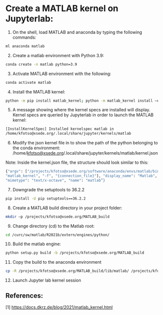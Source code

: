 Create a MATLAB kernel on Jupyterlab:
======================================

1) On the shell, load MATLAB and anaconda by typing the following commands:

```bash
ml anaconda matlab
```

2) Create a matlab environment with Python 3.9:

```bash
conda create -n matlab python=3.9
```

3) Activate MATLAB environment with the following:

```bash
conda activate matlab
```

4) Install the MATLAB kernel:

```bash
python -m pip install matlab_kernel; python -m matlab_kernel install –user
```

5) A message showing where the kernel specs are installed will display. Kernel specs are queried by Jupyterlab in order to launch the MATLAB kernel:

```bash
[InstallKernelSpec] Installed kernelspec matlab in
/home/kfotso@xsede.org/.local/share/jupyter/kernels/matlab
```
6) Modify the json kernel file in to show the path of the python belonging to the conda environment:
   /home/kfotso@xsede.org/.local/share/jupyter/kernels/matlab/kernel.json
   
Note: Inside the kernel.json file, the structure should look similar to this:

```bash
{"argv": ["/projects/kfotso@xsede.org/software/anaconda/envs/matlab/bin/python", "-m", 
"matlab_kernel", "-f", "{connection_file}"], "display_name": "Matlab", "language": "matlab", 
"mimetype": "text/x-octave", "name": "matlab”}
```
7) Downgrade the setuptools to 36.2.2

```bash
pip install -U pip setuptools==36.2.2
```

8) Create a MATLAB build directory in your project folder:

```bash
mkdir –p /projects/kfotso@xsede.org/MATLAB_build
```

9) Change directory (cd) to the Matlab root:
```bash
cd /curc/sw/matlab/R2021b/extern/engines/python/
```

10) Build the matlab engine: 
```bash
python setup.py build -b /projects/kfotso@xsede.org/MATLAB_build
```

11) Copy the build to the anaconda environment
```bash
cp -R /projects/kfotso@xsede.org/MATLAB_build/lib/matlab/ /projects/kfotso@xsede.org/software/anaconda/envs/matlab/lib/python3.9/site-packages/matlab
```

12) Launch Jupyter lab kernel session

## References:
[1] https://docs.dkrz.de/blog/2021/matlab_kernel.html




